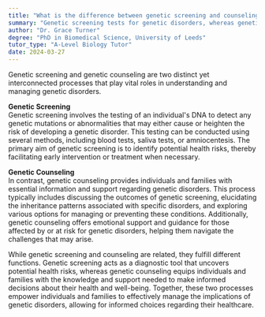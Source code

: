 ```yaml
---
title: "What is the difference between genetic screening and counseling?"
summary: "Genetic screening tests for genetic disorders, whereas genetic counseling offers information and support to individuals undergoing these tests, helping them understand the implications and options available."
author: "Dr. Grace Turner"
degree: "PhD in Biomedical Science, University of Leeds"
tutor_type: "A-Level Biology Tutor"
date: 2024-03-27
---
```


Genetic screening and genetic counseling are two distinct yet interconnected processes that play vital roles in understanding and managing genetic disorders.

**Genetic Screening**  
Genetic screening involves the testing of an individual's DNA to detect any genetic mutations or abnormalities that may either cause or heighten the risk of developing a genetic disorder. This testing can be conducted using several methods, including blood tests, saliva tests, or amniocentesis. The primary aim of genetic screening is to identify potential health risks, thereby facilitating early intervention or treatment when necessary.

**Genetic Counseling**  
In contrast, genetic counseling provides individuals and families with essential information and support regarding genetic disorders. This process typically includes discussing the outcomes of genetic screening, elucidating the inheritance patterns associated with specific disorders, and exploring various options for managing or preventing these conditions. Additionally, genetic counseling offers emotional support and guidance for those affected by or at risk for genetic disorders, helping them navigate the challenges that may arise.

While genetic screening and counseling are related, they fulfill different functions. Genetic screening acts as a diagnostic tool that uncovers potential health risks, whereas genetic counseling equips individuals and families with the knowledge and support needed to make informed decisions about their health and well-being. Together, these two processes empower individuals and families to effectively manage the implications of genetic disorders, allowing for informed choices regarding their healthcare.
    